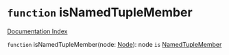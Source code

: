 # `function` isNamedTupleMember

[Documentation Index](../README.md)

`function` isNamedTupleMember(node: [Node](../interface.Node/README.md)): node `is` [NamedTupleMember](../interface.NamedTupleMember/README.md)

